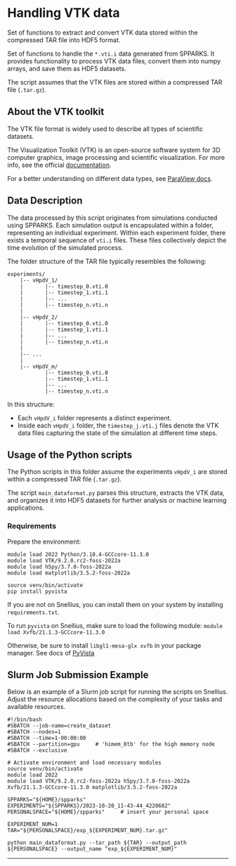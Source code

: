# Handling VTK data

Set of functions to extract and convert VTK data stored within the compressed TAR file into HDF5 format.

Set of functions to handle the `*.vti.i` data generated from SPPARKS. It provides functionality to process VTK data files, convert them into numpy arrays, and save them as HDF5 datasets.

The script assumes that the VTK files are stored within a compressed TAR file (`.tar.gz`). 

## About the VTK toolkit
The VTK file format is widely used to describe all types of scientific datasets.

The Visualization Toolkit (VTK) is an open-source software system for 3D computer graphics, image processing and scientific visualization. For more info, see the official [documentation](https://vtk.org/Wiki/VTK/Tutorials).

For a better understanding on different data types, see [ParaView docs](https://docs.paraview.org/en/latest/UsersGuide/understandingData.html).

## Data Description 
The data processed by this script originates from simulations conducted using SPPARKS. Each simulation output is encapsulated within a folder, representing an individual experiment. Within each experiment folder, there exists a temporal sequence of `vti.i` files. These files collectively depict the time evolution of the simulated process.

The folder structure of the TAR file typically resembles the following:

```
experiments/
    |-- vHpdV_1/
    |       |-- timestep_0.vti.0
    |       |-- timestep_1.vti.1
    |       |-- ...
    |       |-- timestep_n.vti.n
    |
    |-- vHpdV_2/
    |       |-- timestep_0.vti.0
    |       |-- timestep_1.vti.1
    |       |-- ...
    |       |-- timestep_n.vti.n
    |
    |-- ...
    |
    |-- vHpdV_m/
            |-- timestep_0.vti.0
            |-- timestep_1.vti.1
            |-- ...
            |-- timestep_n.vti.n
```

In this structure:

- Each `vHpdV_i` folder represents a distinct experiment.
- Inside each `vHpdV_i` folder, the `timestep_j.vti.j` files denote the VTK data files capturing the state of the simulation at different time steps.

## Usage of the Python scripts
The Python scripts in this folder assume the experiments `vHpdV_i` are stored within a compressed TAR file (`.tar.gz`).

The script `main_dataformat.py` parses this structure, extracts the VTK data, and organizes it into HDF5 datasets for further analysis or machine learning applications.
### Requirements
Prepare the environment:
```
module load 2022 Python/3.10.4-GCCcore-11.3.0
module load VTK/9.2.0.rc2-foss-2022a
module load h5py/3.7.0-foss-2022a  
module load matplotlib/3.5.2-foss-2022a

source venv/bin/activate
pip install pyvista
```
If you are not on Snellius, you can install them on your system by installing `requirements.txt`.

To run `pyvista` on Snellius, make sure to load the following module:
`module load Xvfb/21.1.3-GCCcore-11.3.0`

Otherwise, be sure to install `libgl1-mesa-glx xvfb` in your package manager. See docs of [PyVista](https://docs.pyvista.org/version/stable/api/utilities/_autosummary/pyvista.start_xvfb.html)

## Slurm Job Submission Example

Below is an example of a Slurm job script for running the scripts on Snellius. Adjust the resource allocations based on the complexity of your tasks and available resources.

```
#!/bin/bash
#SBATCH --job-name=create_dataset
#SBATCH --nodes=1
#SBATCH --time=1-00:00:00
#SBATCH --partition=gpu     # 'himem_8tb' for the high memory node
#SBATCH --exclusive

# Activate environment and load necessary modules
source venv/bin/activate
module load 2022 
module load VTK/9.2.0.rc2-foss-2022a h5py/3.7.0-foss-2022a Xvfb/21.1.3-GCCcore-11.3.0 matplotlib/3.5.2-foss-2022a

SPPARKS="${HOME}/spparks"
EXPERIMENTS="${SPPARKS}/2023-10-20_11-43-44_4220682"
PERSONALSPACE="${HOME}/spparks"     # insert your personal space

EXPERIMENT_NUM=1
TAR="${PERSONALSPACE}/exp_${EXPERIMENT_NUM}.tar.gz"

python main_dataformat.py --tar_path ${TAR} --output_path ${PERSONALSPACE} --output_name "exp_${EXPERIMENT_NUM}"

```

-----


